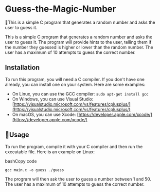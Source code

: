 # Guess-the-Magic-Number
🎱This is a simple C program that generates a random number and asks the user to guess it. 

This is a simple C program that generates a random number and asks the user to guess it. The program will provide hints to the user, telling them if the number they guessed is higher or lower than the random number. The user has a maximum of 10 attempts to guess the correct number.

## Installation

To run this program, you will need a C compiler. If you don't have one already, you can install one on your system. Here are some examples:

-   On Linux, you can use the GCC compiler: `sudo apt-get install gcc`
-   On Windows, you can use Visual Studio: [https://visualstudio.microsoft.com/vs/features/cplusplus/](https://visualstudio.microsoft.com/vs/features/cplusplus/)
-   On macOS, you can use Xcode: [https://developer.apple.com/xcode/](https://developer.apple.com/xcode/)

## 🤔Usage

To run the program, compile it with your C compiler and then run the executable file. Here is an example on Linux:

bashCopy code

`gcc main.c -o guess
./guess` 

The program will then ask the user to guess a number between 1 and 50. The user has a maximum of 10 attempts to guess the correct number.
